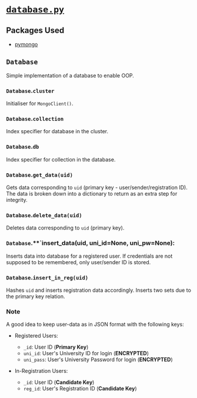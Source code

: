# [`database.py`](https://github.com/ineshbose/boyd_bot_messenger/blob/master/boyd_bot/services/database.py)



## Packages Used

* [pymongo](https://github.com/mongodb/mongo-python-driver)



## `Database`

Simple implementation of a database to enable OOP.


### `Database`.**`cluster`**

Initialiser for `MongoClient()`.


### `Database`.**`collection`**

Index specifier for database in the cluster.


### `Database`.**`db`**

Index specifier for collection in the database.


### `Database`.**`get_data(uid)`**

Gets data corresponding to `uid` (primary key - user/sender/registration ID).
The data is broken down into a dictionary to return as an extra step for integrity.

### `Database`.**`delete_data(uid)`**

Deletes data corresponding to `uid` (primary key).

### `Database`.**`insert_data(uid, uni_id=None, uni_pw=None):

Inserts data into database for a registered user. If credentials are not supposed to be remembered, only user/sender ID is stored.

### `Database`.**`insert_in_reg(uid)`**

Hashes `uid` and inserts registration data accordingly. Inserts two sets due to the primary key relation.


### Note

A good idea to keep user-data as in JSON format with the following keys:

* Registered Users:
    * `_id`: User ID (**Primary Key**)
    * `uni_id`: User's University ID for login (**ENCRYPTED**)
    * `uni_pass`: User's University Password for login (**ENCRYPTED**)

* In-Registration Users:
    * `_id`: User ID (**Candidate Key**)
    * `reg_id`: User's Registration ID (**Candidate Key**)